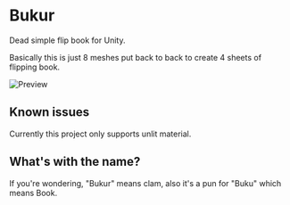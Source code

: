 # Bukur

Dead simple flip book for Unity.

Basically this is just 8 meshes put back to back to create 4 sheets of flipping book.

![Preview](https://media.giphy.com/media/XDMKr8xPafY8zaW9XJ/giphy.gif)


## Known issues
Currently this project only supports unlit material.

## What's with the name?
If you're wondering, "Bukur" means clam, also it's a pun for "Buku" which means Book.